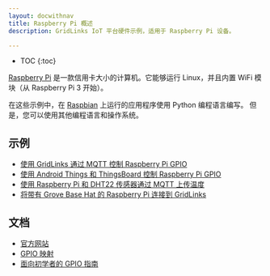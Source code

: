 ```yaml
---
layout: docwithnav
title: Raspberry Pi 概述
description: GridLinks IoT 平台硬件示例，适用于 Raspberry Pi 设备。

---
```


* TOC
{:toc}

[Raspberry Pi](https://en.wikipedia.org/wiki/Raspberry_Pi) 是一款信用卡大小的计算机。它能够运行 Linux，并且内置 WiFi 模块（从 Raspberry Pi 3 开始）。

在这些示例中，在 [Raspbian](https://www.raspberrypi.org/downloads/raspbian/) 上运行的应用程序使用 Python 编程语言编写。
但是，您可以使用其他编程语言和操作系统。

## 示例

- [使用 GridLinks 通过 MQTT 控制 Raspberry Pi GPIO](/docs/samples/raspberry/gpio/)
- [使用 Android Things 和 ThingsBoard 控制 Raspberry Pi GPIO](/docs/samples/raspberry/gpio-android-things/)
- [使用 Raspberry Pi 和 DHT22 传感器通过 MQTT 上传温度](/docs/samples/raspberry/temperature/)
- [将带有 Grove Base Hat 的 Raspberry Pi 连接到 GridLinks](/docs/samples/raspberry/grove/)

## 文档

- [官方网站](https://www.raspberrypi.org)
- [GPIO 映射](https://en.wikipedia.org/wiki/Raspberry_Pi#General_purpose_input-output_.28GPIO.29_connector)
- [面向初学者的 GPIO 指南](https://www.raspberrypi.org/documentation/usage/gpio/)